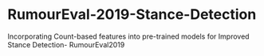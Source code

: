 # RumourEval-2019-Stance-Detection
Incorporating Count-based features into pre-trained models for Improved Stance Detection- RumourEval2019
